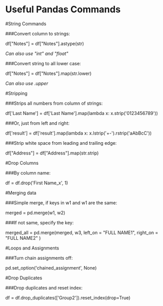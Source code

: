# Useful Pandas Commands



#String Commands

###Convert column to strings:

df["Notes"] = df["Notes"].astype(str)

*Can also use "int" and "float"*

###Convert string to all lower case:

df["Notes"] = df["Notes"].map(str.lower)

*Can also use .upper*


#Stripping 

###Strips all numbers from column of strings:

df['Last Name'] = df['Last Name'].map(lambda x: x.strip('0123456789'))

###Or, just from left and right:

df['result'] = df['result'].map(lambda x: x.lstrip('+-').rstrip('aAbBcC'))

###Strip white space from leading and trailing edge:

df["Address"] = df["Address"].map(str.strip)

#Drop Columns

###By column name:

df = df.drop('First Name_x', 1)

#Merging data

###Simple merge, if keys in w1 and w1 are the same:

merged = pd.merge(w1, w2)

###If not same,  specify the key:

merged_all = pd.merge(merged, w3, left_on = "FULL NAME1", right_on = "FULL NAME2" )

#Loops and Assignments

###Turn chain assignments off:

pd.set_option('chained_assignment', None)

#Drop Duplicates

###Drop duplicates and reset index:

df = df.drop_duplicates(['Group2']).reset_index(drop=True)



